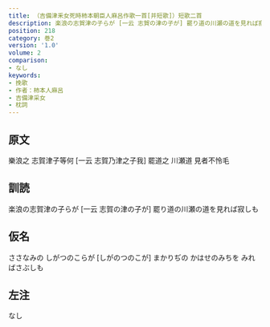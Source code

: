 ```yaml
---
title: （吉備津釆女死時柿本朝臣人麻呂作歌一首[并短歌]）短歌二首
description: 楽浪の志賀津の子らが [一云 志賀の津の子が] 罷り道の川瀬の道を見れば寂しも
position: 218
category: 巻2
version: '1.0'
volume: 2
comparison:
- なし
keywords:
- 挽歌
- 作者：柿本人麻呂
- 吉備津采女
- 枕詞
---
```


## 原文

樂浪之 志賀津子等何 [一云 志賀乃津之子我] 罷道之 川瀬道 見者不怜毛

## 訓読

楽浪の志賀津の子らが [一云 志賀の津の子が] 罷り道の川瀬の道を見れば寂しも

## 仮名

ささなみの しがつのこらが [しがのつのこが] まかりぢの かはせのみちを みればさぶしも

## 左注

なし
